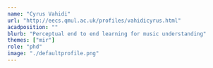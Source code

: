 ```yaml
---
name: "Cyrus Vahidi"
url: "http://eecs.qmul.ac.uk/profiles/vahidicyrus.html"
acadposition: ""
blurb: "Perceptual end to end learning for music understanding"
themes: ["mir"]
role: "phd"
image: "./defaultprofile.png"
---
```

